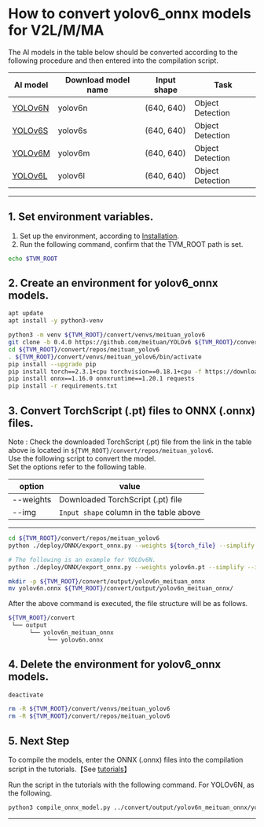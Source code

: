 # How to convert yolov6_onnx models for V2L/M/MA
<!-- Below is a list of AI models supported by this manual. -->
The AI models in the table below should be converted according to the following procedure and then entered into the compilation script.

| AI model                                                                                                                                     | Download model name             |Input shape    | Task              |
|----------------------------------------------------------------------------------------------------------------------------------------------|---------------------------------|---------------|-------------------|
| [YOLOv6N](https://github.com/meituan/YOLOv6/releases/download/0.4.0/yolov6n.pt)                                                           |yolov6n                          |(640, 640)     | Object Detection    |
| [YOLOv6S](https://github.com/meituan/YOLOv6/releases/download/0.4.0/yolov6s.pt)                                                           |yolov6s                          |(640, 640)     | Object Detection    |
| [YOLOv6M](https://github.com/meituan/YOLOv6/releases/download/0.4.0/yolov6m.pt)                                                           |yolov6m                          |(640, 640)     | Object Detection    |
| [YOLOv6L](https://github.com/meituan/YOLOv6/releases/download/0.4.0/yolov6l.pt)                                                           |yolov6l                          |(640, 640)     | Object Detection    |
---

## 1. Set environment variables.

1. Set up the environment, according to [Installation](../../../setup/README.md).  
2. Run the following command, confirm that the TVM_ROOT path is set.

```sh
echo $TVM_ROOT
```

## 2. Create an environment for yolov6_onnx models.

```sh
apt update
apt install -y python3-venv 

python3 -m venv ${TVM_ROOT}/convert/venvs/meituan_yolov6
git clone -b 0.4.0 https://github.com/meituan/YOLOv6 ${TVM_ROOT}/convert/repos/meituan_yolov6 
cd ${TVM_ROOT}/convert/repos/meituan_yolov6
. ${TVM_ROOT}/convert/venvs/meituan_yolov6/bin/activate
pip install --upgrade pip 
pip install torch==2.3.1+cpu torchvision==0.18.1+cpu -f https://download.pytorch.org/whl/torch_stable.html
pip install onnx==1.16.0 onnxruntime==1.20.1 requests
pip install -r requirements.txt
```

## 3. Convert TorchScript (.pt) files to ONNX (.onnx) files.

Note : Check the downloaded TorchScript (.pt) file from the link in the table above is located in `${TVM_ROOT}/convert/repos/meituan_yolov6`.\
Use the following script to convert the model. \
Set the options refer to the following table.

|option    |value                                  |
|----------|---------------------------------------|
|--weights |Downloaded TorchScript (.pt) file      |
|--img     |`Input shape` column in the table above|
---

```sh
cd ${TVM_ROOT}/convert/repos/meituan_yolov6
python ./deploy/ONNX/export_onnx.py --weights ${torch_file} --simplify --img ${image_size}

# The following is an example for YOLOv6N.
python ./deploy/ONNX/export_onnx.py --weights yolov6n.pt --simplify --img 640

mkdir -p ${TVM_ROOT}/convert/output/yolov6n_meituan_onnx
mv yolov6n.onnx ${TVM_ROOT}/convert/output/yolov6n_meituan_onnx/
```

After the above command is executed, the file structure will be as follows.

```sh
${TVM_ROOT}/convert
 └── output
      └── yolov6n_meituan_onnx
           └── yolov6n.onnx
```

## 4. Delete the environment for yolov6_onnx models.

```sh
deactivate

rm -R ${TVM_ROOT}/convert/venvs/meituan_yolov6
rm -R ${TVM_ROOT}/convert/repos/meituan_yolov6
```

## 5. Next Step

To compile the models, enter the ONNX (.onnx) files into the compilation script in the tutorials.【See [tutorials](../../../tutorials/)】

Run the script in the tutorials with the following command. For YOLOv6N, as the following.

```sh
python3 compile_onnx_model.py ../convert/output/yolov6n_meituan_onnx/yolov6n.onnx -o yolov6n_onnx -s 1,3,640,640 -i data
```

----